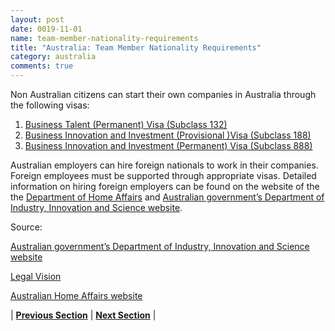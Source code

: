 ```yaml
---
layout: post
date: 0019-11-01
name: team-member-nationality-requirements
title: "Australia: Team Member Nationality Requirements"
category: australia
comments: true
---
```


Non Australian citizens can start their own companies in Australia through the following visas:
1. [Business Talent (Permanent) Visa (Subclass 132)](https://www.homeaffairs.gov.au/Trav/Visa-1/132-)   
2. [Business Innovation and Investment (Provisional )Visa (Subclass 188)](https://www.homeaffairs.gov.au/Trav/Visa-1/188-)  
3. [Business Innovation and Investment (Permanent) Visa (Subclass 888)](https://www.homeaffairs.gov.au/Trav/Visa-1/888-) 

Australian employers can hire foreign nationals to work in their companies. Foreign employees must be supported through appropriate visas. Detailed information on hiring foreign employers can be found on the website of the the [Department of Home Affairs](https://www.homeaffairs.gov.au/busi/visas-and-migration/employing-and-sponsoring-workers)  and [Australian government’s Department of Industry, Innovation and Science website](https://www.business.gov.au/info/run/employ-people/employ-people-from-overseas).

Source: 

[Australian government’s Department of Industry, Innovation and Science website](https://www.business.gov.au/info/plan-and-start/start-your-business/coming-to-australia-to-start-a-business) 

[Legal Vision](https://legalvision.com.au/can-a-foreign-citizen-start-a-business-in-australia/)

[Australian Home Affairs website](https://www.homeaffairs.gov.au)


| **[Previous Section]( https://neo-project.github.io/global-blockchain-compliance-hub//australia/australia-registry-requirements.html)** | **[Next Section]( https://neo-project.github.io/global-blockchain-compliance-hub//australia/australia-tax-and-auditing-requirements.html)** |
